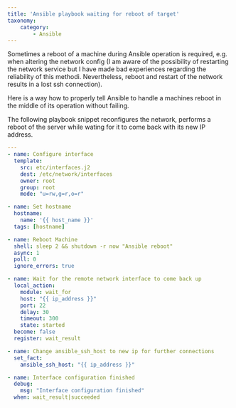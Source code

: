 ```yaml
---
title: 'Ansible playbook waiting for reboot of target'
taxonomy:
    category:
        - Ansible
---
```


Sometimes a reboot of a machine during Ansible operation is required, e.g. when altering the network config (I am aware of the possibility of restarting the network service but I have made bad experiences regarding the reliability of this methodi. Nevertheless, reboot and restart of the network results in a lost ssh connection).

Here is a way how to properly tell Ansible to handle a machines reboot in the middle of its operation without failing.

The following playbook snippet reconfigures the network, performs a reboot of the server while wating for it to come back with its new IP address.

```yaml
---
- name: Configure interface
  template:
    src: etc/interfaces.j2
    dest: /etc/network/interfaces
    owner: root
    group: root
    mode: "u=rw,g=r,o=r"

- name: Set hostname
  hostname:
    name: '{{ host_name }}'
  tags: [hostname]

- name: Reboot Machine
  shell: sleep 2 && shutdown -r now "Ansible reboot"
  async: 1
  poll: 0
  ignore_errors: true

- name: Wait for the remote network interface to come back up
  local_action:
    module: wait_for
    host: "{{ ip_address }}"
    port: 22
    delay: 30
    timeout: 300
    state: started
  become: false
  register: wait_result

- name: Change ansible_ssh_host to new ip for further connections
  set_fact:
    ansible_ssh_host: "{{ ip_address }}"

- name: Interface configuration finished
  debug:
    msg: "Interface configuration finished"
  when: wait_result|succeeded
```

